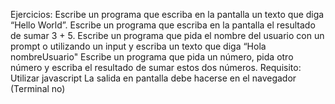 Ejercicios:
Escribe un programa que escriba en la pantalla un texto que diga “Hello World”.
Escribe un programa que escriba en la pantalla el resultado de sumar 3 + 5.
Escribe un programa que pida el nombre del usuario con un prompt o utilizando un input y escriba un texto que diga “Hola nombreUsuario"
Escribe un programa que pida un número, pida otro número y escriba el resultado de sumar estos dos números.
Requisito:
Utilizar javascript
La salida en pantalla debe hacerse en el navegador (Terminal no)